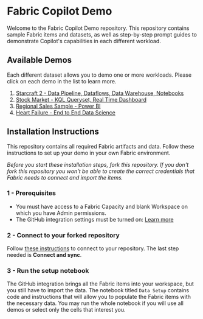# Fabric Copilot Demo
Welcome to the Fabric Copilot Demo repository. This repository contains sample Fabric items and datasets, as well as step-by-step prompt guides to demonstrate Copilot's capabilities in each different workload. 

## Available Demos
Each different dataset allows you to demo one or more workloads. Please click on each demo in the list to learn more.

1. [Starcraft 2 - Data Pipeline, Dataflows, Data Warehouse, Notebooks](/Demos/Starcraft_2.md)
2. [Stock Market - KQL Queryset, Real Time Dashboard](/Demos/Stock_Market.md)
3. [Regional Sales Sample - Power BI](Demos/Regional_Sales.md)
4. [Heart Failure - End to End Data Science]()

## Installation Instructions
This repository contains all required Fabric artifacts and data. Follow these instructions to set up your demo in your own Fabric environment.

*Before you start these installation steps, fork this repository. If you don't fork this repository you won't be able to create the correct credentials that Fabric needs to connect and import the items.*

### 1 - Prerequisites
- You must have access to a Fabric Capacity and blank Workspace on which you have Admin permissions.
- The GitHub integration settings must be turned on: [Learn more](https://learn.microsoft.com/en-us/fabric/cicd/git-integration/git-get-started?tabs=azure-devops%2CAzure%2Ccommit-to-git#fabric-prerequisites)

### 2 - Connect to your forked repository
Follow [these instructions](https://learn.microsoft.com/en-us/fabric/cicd/git-integration/git-get-started?tabs=github%2CAzure%2Ccommit-to-git#git-prerequisites) to connect to your repository. The last step needed is **Connect and sync**.

### 3 - Run the setup notebook
The GitHub integration brings all the Fabric items into your workspace, but you still have to import the data. The notebook titled `Data Setup` contains code and instructions that will allow you to populate the Fabric items with the necessary data. You may run the whole notebook if you will use all demos or select only the cells that interest you.
